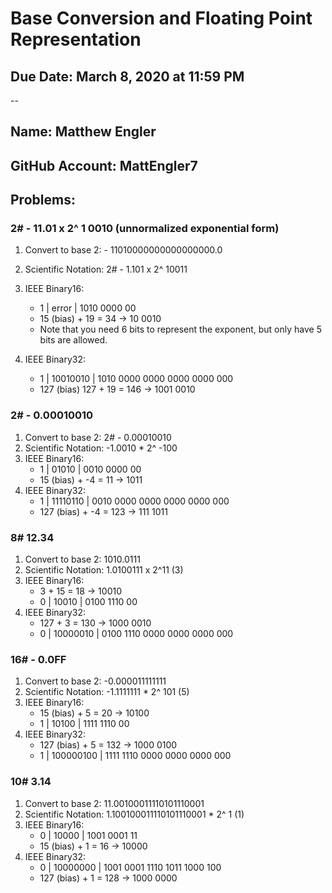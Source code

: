 # Base Conversion and Floating Point Representation
## Due Date: March 8, 2020 at 11:59 PM
--
## Name: Matthew Engler                                <!-- response -->
## GitHub Account: MattEngler7                      <!-- response -->

## Problems:

### 2# - 11.01 x 2^ 1 0010  (unnormalized exponential form)

  1. Convert to base 2: - 11010000000000000000.0        <!-- response -->
  1. Scientific Notation: 2# - 1.101 x 2^ 10011         <!-- response -->
  1. IEEE Binary16: 
     * 1 | error | 1010 0000 00                         <!-- response -->
     * 15 (bias) + 19 = 34 -> 10 0010 
     * Note that you need 6 bits to represent the exponent, but only have 5 bits are allowed.

  1. IEEE Binary32:
     * 1 | 10010010 | 1010 0000 0000 0000 0000 000     <!-- response -->
     * 127 (bias)  127 + 19 = 146 -> 1001 0010                <!-- response -->


### 2# - 0.00010010 

  1. Convert to base 2: 2# - 0.00010010                 <!-- response -->
  1. Scientific Notation: -1.0010 * 2^ -100                              <!-- response -->
  1. IEEE Binary16:
     * 1 | 01010 | 0010 0000 00                                                 <!-- response -->
     * 15 (bias) + -4 = 11 -> 1011                                                 <!-- response -->
  1. IEEE Binary32:
     * 1 | 11110110 | 0010 0000 0000 0000 0000 000                                                <!-- response -->
     * 127 (bias) + -4 = 123 -> 111 1011                                                 <!-- response -->


### 8#  12.34
  1. Convert to base 2: 1010.0111                                <!-- response -->
  1. Scientific Notation: 1.0100111 x 2^11 (3)                             <!-- response -->
  1. IEEE Binary16:
     * 3 + 15 = 18 -> 10010                                                 <!-- response -->
     * 0 | 10010 | 0100 1110 00
  1. IEEE Binary32:
     * 127 + 3 = 130 -> 1000 0010                                                 <!-- response -->
     * 0 | 10000010 | 0100 1110 0000 0000 0000 000

### 16# - 0.0FF
  1. Convert to base 2: -0.000011111111                                <!-- response -->
  1. Scientific Notation: -1.1111111 * 2^ 101 (5)                              <!-- response -->
  1. IEEE Binary16:
     * 15 (bias) + 5 = 20 -> 10100                                                 <!-- response -->
     * 1 | 10100 | 1111 1110 00
  1. IEEE Binary32:
     * 127 (bias) + 5 = 132 -> 1000 0100                                                <!-- response -->
     * 1 | 100000100 | 1111 1110 0000 0000 0000 000


### 10# 3.14
  1. Convert to base 2: 11.00100011110101110001                                <!-- response -->
  1. Scientific Notation: 1.100100011110101110001 * 2^ 1 (1)                              <!-- response -->
  1. IEEE Binary16:
     * 0 | 10000 | 1001 0001 11                                                 <!-- response -->
     * 15 (bias) + 1 = 16 -> 10000
  1. IEEE Binary32:
     * 0 | 10000000 | 1001 0001 1110 1011 1000 100                                                 <!-- response -->
     * 127 (bias) + 1 = 128 -> 1000 0000
